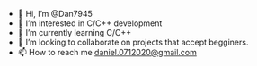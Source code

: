 - 👋 Hi, I’m @Dan7945
- 👀 I’m interested in C/C++ development
- 🌱 I’m currently learning C/C++ 
- 💞️ I’m looking to collaborate on projects that accept begginers.
- 📫 How to reach me daniel.0712020@gmail.com

<!---
Dan7945/Dan7945 is a ✨ special ✨ repository because its `README.md` (this file) appears on your GitHub profile.
You can click the Preview link to take a look at your changes.
--->
